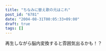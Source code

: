 ```yaml
---
title: "ちなみに替え歌の元はこれ"
post_id: "6781"
date: "2004-08-31T00:05:33+09:00"
draft: true
tags: []
---
```



再生しながら脳内変換すると雰囲気出るかも！？
